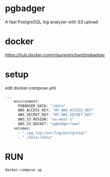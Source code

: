 # pgbadger

A fast PostgreSQL log analyzer with S3 upload

# docker

https://hub.docker.com/r/laurentrichard/pgbadger

# setup

edit docker-compose.yml

```bash
...
    environment:
      PGBADGER_DATA: "/data"
      AWS_ACCESS_KEY: "MY_AWS_ACCESS_KEY"
      AWS_SECRET_KEY: "MY_AWS_SECRET_KEY"
      AWS_S3_REGION: "eu-west-1"
      AWS_S3_BUCKET: "pgbadger/www"
    volumes:
      - "./pg_log:/var/log/postgresql"
      - "./data:/data"

```

# RUN

```bash
docker-compose up 
```

